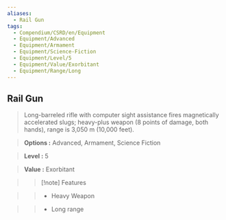 ```yaml
---
aliases:
  - Rail Gun
tags:
  - Compendium/CSRD/en/Equipment
  - Equipment/Advanced
  - Equipment/Armament
  - Equipment/Science-Fiction
  - Equipment/Level/5
  - Equipment/Value/Exorbitant
  - Equipment/Range/Long
---
```

  
    
## Rail Gun    
    
>Long-barreled rifle with computer sight assistance fires magnetically accelerated slugs; heavy-plus weapon (8 points of damage, both hands), range is 3,050 m (10,000 feet).    
> **Options :** Advanced, Armament, Science Fiction    
> **Level :** 5    
> **Value :** Exorbitant    
>>[!note] Features    
>> - Heavy Weapon    
>> - Long range